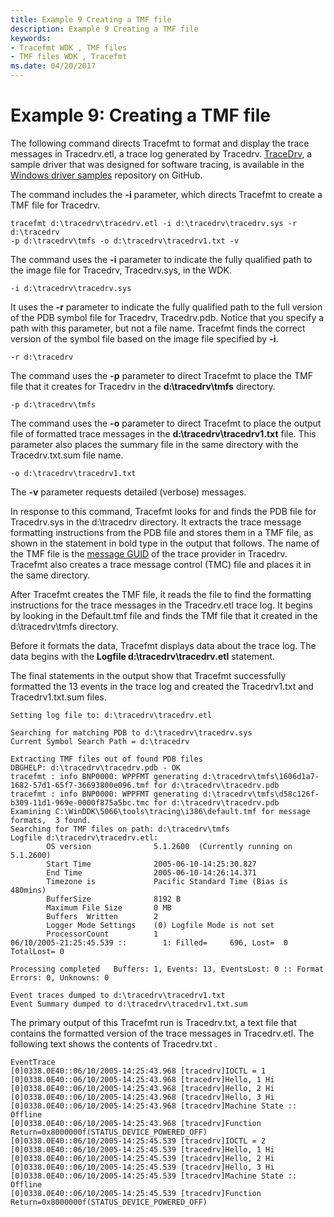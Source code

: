 ```yaml
---
title: Example 9 Creating a TMF file
description: Example 9 Creating a TMF file
keywords:
- Tracefmt WDK , TMF files
- TMF files WDK , Tracefmt
ms.date: 04/20/2017
---
```


# Example 9: Creating a TMF file


The following command directs Tracefmt to format and display the trace messages in Tracedrv.etl, a trace log generated by Tracedrv. [TraceDrv](https://github.com/Microsoft/Windows-driver-samples/tree/main/general/tracing/tracedriver), a sample driver that was designed for software tracing, is available in the [Windows driver samples](https://github.com/Microsoft/Windows-driver-samples) repository on GitHub.

The command includes the **-i** parameter, which directs Tracefmt to create a TMF file for Tracedrv.

```
tracefmt d:\tracedrv\tracedrv.etl -i d:\tracedrv\tracedrv.sys -r d:\tracedrv 
-p d:\tracedrv\tmfs -o d:\tracedrv\tracedrv1.txt -v
```

The command uses the **-i** parameter to indicate the fully qualified path to the image file for Tracedrv, Tracedrv.sys, in the WDK.

```
-i d:\tracedrv\tracedrv.sys
```

It uses the **-r** parameter to indicate the fully qualified path to the full version of the PDB symbol file for Tracedrv, Tracedrv.pdb. Notice that you specify a path with this parameter, but not a file name. Tracefmt finds the correct version of the symbol file based on the image file specified by **-i**.

```
-r d:\tracedrv
```

The command uses the **-p** parameter to direct Tracefmt to place the TMF file that it creates for Tracedrv in the **d:\\tracedrv\\tmfs** directory.

```
-p d:\tracedrv\tmfs
```

The command uses the **-o** parameter to direct Tracefmt to place the output file of formatted trace messages in the **d:\\tracedrv\\tracedrv1.txt** file. This parameter also places the summary file in the same directory with the Tracedrv.txt.sum file name.

```
-o d:\tracedrv\tracedrv1.txt
```

The **-v** parameter requests detailed (verbose) messages.

In response to this command, Tracefmt looks for and finds the PDB file for Tracedrv.sys in the d:\\tracedrv directory. It extracts the trace message formatting instructions from the PDB file and stores them in a TMF file, as shown in the statement in bold type in the output that follows. The name of the TMF file is the [message GUID](message-guid.md) of the trace provider in Tracedrv. Tracefmt also creates a trace message control (TMC) file and places it in the same directory.

After Tracefmt creates the TMF file, it reads the file to find the formatting instructions for the trace messages in the Tracedrv.etl trace log. It begins by looking in the Default.tmf file and finds the TMf file that it created in the d:\\tracedrv\\tmfs directory.

Before it formats the data, Tracefmt displays data about the trace log. The data begins with the **Logfile d:\\tracedrv\\tracedrv.etl** statement.

The final statements in the output show that Tracefmt successfully formatted the 13 events in the trace log and created the Tracedrv1.txt and Tracedrv1.txt.sum files.

```
Setting log file to: d:\tracedrv\tracedrv.etl

Searching for matching PDB to d:\tracedrv\tracedrv.sys
Current Symbol Search Path = d:\tracedrv

Extracting TMF files out of found PDB files
DBGHELP: d:\tracedrv\tracedrv.pdb - OK
tracefmt : info BNP0000: WPPFMT generating d:\tracedrv\tmfs\1606d1a7-1682-57d1-65f7-36693800e096.tmf for d:\tracedrv\tracedrv.pdb
tracefmt : info BNP0000: WPPFMT generating d:\tracedrv\tmfs\d58c126f-b309-11d1-969e-0000f875a5bc.tmc for d:\tracedrv\tracedrv.pdb
Examining C:\WinDDK\5066\tools\tracing\i386\default.tmf for message formats,  3 found.
Searching for TMF files on path: d:\tracedrv\tmfs
Logfile d:\tracedrv\tracedrv.etl:
        OS version              5.1.2600  (Currently running on 5.1.2600)
        Start Time              2005-06-10-14:25:30.827
        End Time                2005-06-10-14:26:14.371
        Timezone is             Pacific Standard Time (Bias is 480mins)
        BufferSize              8192 B
        Maximum File Size       0 MB
        Buffers  Written        2
        Logger Mode Settings    (0) Logfile Mode is not set
        ProcessorCount          1
06/10/2005-21:25:45.539 ::        1: Filled=     696, Lost=  0 TotalLost= 0

Processing completed   Buffers: 1, Events: 13, EventsLost: 0 :: Format Errors: 0, Unknowns: 0

Event traces dumped to d:\tracedrv\tracedrv1.txt
Event Summary dumped to d:\tracedrv\tracedrv1.txt.sum
```

The primary output of this Tracefmt run is Tracedrv.txt, a text file that contains the formatted version of the trace messages in Tracedrv.etl. The following text shows the contents of Tracedrv.txt .

```
EventTrace
[0]0338.0E40::06/10/2005-14:25:43.968 [tracedrv]IOCTL = 1
[0]0338.0E40::06/10/2005-14:25:43.968 [tracedrv]Hello, 1 Hi
[0]0338.0E40::06/10/2005-14:25:43.968 [tracedrv]Hello, 2 Hi
[0]0338.0E40::06/10/2005-14:25:43.968 [tracedrv]Hello, 3 Hi
[0]0338.0E40::06/10/2005-14:25:43.968 [tracedrv]Machine State :: Offline
[0]0338.0E40::06/10/2005-14:25:43.968 [tracedrv]Function Return=0x8000000f(STATUS_DEVICE_POWERED_OFF)
[0]0338.0E40::06/10/2005-14:25:45.539 [tracedrv]IOCTL = 2
[0]0338.0E40::06/10/2005-14:25:45.539 [tracedrv]Hello, 1 Hi
[0]0338.0E40::06/10/2005-14:25:45.539 [tracedrv]Hello, 2 Hi
[0]0338.0E40::06/10/2005-14:25:45.539 [tracedrv]Hello, 3 Hi
[0]0338.0E40::06/10/2005-14:25:45.539 [tracedrv]Machine State :: Offline
[0]0338.0E40::06/10/2005-14:25:45.539 [tracedrv]Function Return=0x8000000f(STATUS_DEVICE_POWERED_OFF)
```

 

 





